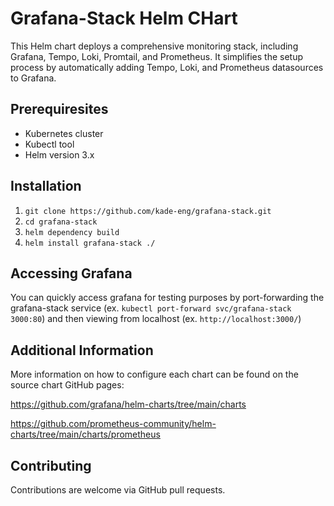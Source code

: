 # Grafana-Stack Helm CHart

This Helm chart deploys a comprehensive monitoring stack, including Grafana, Tempo, Loki, Promtail, and Prometheus. It simplifies the setup process by automatically adding Tempo, Loki, and Prometheus datasources to Grafana.

## Prerequiresites
- Kubernetes cluster
- Kubectl tool
- Helm version 3.x

## Installation
1. ```git clone https://github.com/kade-eng/grafana-stack.git```
2. ```cd grafana-stack```
3. ```helm dependency build```
4. ```helm install grafana-stack ./```

## Accessing Grafana
You can quickly access grafana for testing purposes by port-forwarding the grafana-stack service (ex. ```kubectl port-forward svc/grafana-stack 3000:80```) and then viewing from localhost (ex. ```http://localhost:3000/```)

## Additional Information
More information on how to configure each chart can be found on the source chart GitHub pages:

https://github.com/grafana/helm-charts/tree/main/charts

https://github.com/prometheus-community/helm-charts/tree/main/charts/prometheus

## Contributing
Contributions are welcome via GitHub pull requests.